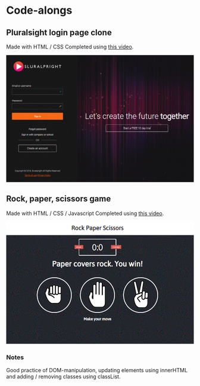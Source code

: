 # Code-alongs

## Pluralsight login page clone

Made with HTML / CSS
Completed using [this video](https://www.youtube.com/watch?v=wIx1O5Y5EB4&feature=em-uploademail).

![Pluralsight login page clone](https://raw.githubusercontent.com/paul-duvall/website_images/master/project-image-sluralpright-login-page.GIF)

## Rock, paper, scissors game

Made with HTML / CSS / Javascript
Completed using [this video](https://www.youtube.com/watch?v=jaVNP3nIAv0&feature=em-uploademail).

![Rock paper scissors image](https://raw.githubusercontent.com/paul-duvall/website_images/master/project-image-rockpaperscissors.GIF)

### Notes

Good practice of DOM-manipulation, updating elements using innerHTML and adding / removing classes using classList.
